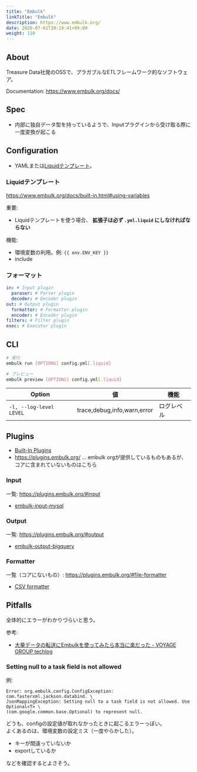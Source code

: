 ```yaml
---
title: "Embulk"
linkTitle: "Embulk"
description: https://www.embulk.org/
date: 2020-07-01T20:19:41+09:00
weight: 110
---
```


## About

Treasure Data社発のOSSで、プラガブルなETLフレームワーク的なソフトウェア。

Documentation: https://www.embulk.org/docs/

## Spec

- 内部に独自データ型を持っているようで、Inputプラグインから受け取る際に一度変換が起こる

## Configuration

- YAMLまたは[Liquidテンプレート](https://shopify.github.io/liquid/)。

### Liquidテンプレート

https://www.embulk.org/docs/built-in.html#using-variables

重要:

- Liquidテンプレートを使う場合、 **拡張子は必ず `.yml.liquid` にしなければならない**

機能:

- 環境変数の利用。例: `{{ env.ENV_KEY }}`
- include

### フォーマット

```YAML
in: # Input plugin
  paraser: # Parser plugin
  decoder: # Decoder plugin
out: # Output plugin
  formatter: # Formatter plugin
  encoder: # Encoder plugin
filters: # Filter plugin
exec: # Executor plugin
```

## CLI

```sh
# 実行
embulk run [OPTIONS] config.yml[.liquid]

# プレビュー
embulk preview [OPTIONS] config.yml[.liquid]
```

 Option | 値 | 機能
--------|----|-----
 `-l, --log-level LEVEL` | trace,debug,info,warn,error | ログレベル

## Plugins

- [Built-In Plugins](https://www.embulk.org/docs/built-in.html)
- https://plugins.embulk.org/ ... embulk orgが提供しているものもあるが、コアに含まれていないものはこちら

### Input

一覧: https://plugins.embulk.org/#input

- [embulk-input-mysql](https://github.com/embulk/embulk-input-jdbc/tree/master/embulk-input-mysql)

### Output

一覧: https://plugins.embulk.org/#output

- [embulk-output-bigquery](https://github.com/embulk/embulk-output-bigquery)

### Formatter

一覧（コアにないもの）: https://plugins.embulk.org/#file-formatter

- [CSV formatter](https://www.embulk.org/docs/built-in.html#csv-formatter-plugin)

## Pitfalls

全体的にエラーがわかりづらいと思う。

参考:

- [大量データの転送にEmbulkを使ってみたら本当に楽だった - VOYAGE GROUP techlog](https://techlog.voyagegroup.com/entry/2017/07/31/173839)

### Setting null to a task field is not allowed

例:

```
Error: org.embulk.config.ConfigException: com.fasterxml.jackson.databind. \
JsonMappingException: Setting null to a task field is not allowed. Use Optional<T> \
(com.google.common.base.Optional) to represent null.
```

どうも、configの設定値が取れなかったときに起こるエラーっぽい。  
よくあるのは、環境変数の設定ミス（一度やらかした）。

- キーが間違っていないか
- exportしているか

などを確認するとよさそう。
